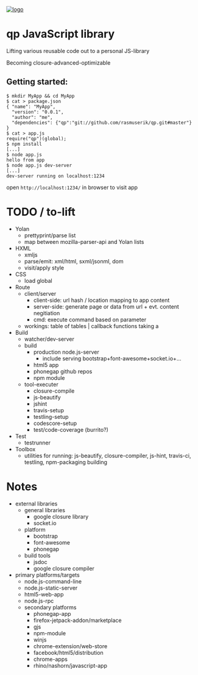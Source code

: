 [![logo](https://ssl.solsort.com/github-solsort.png?qp)](https://ssl.solsort.com/github-solsort.html?qp)
# qp JavaScript library


Lifting various reusable code out to a personal JS-library


Becoming closure-advanced-optimizable

## Getting started:

    $ mkdir MyApp && cd MyApp 
    $ cat > package.json
    { "name": "MyApp",
      "version": "0.0.1",
      "author": "me",
      "dependencies": {"qp":"git://github.com/rasmuserik/qp.git#master"}
    }
    $ cat > app.js
    require("qp")(global);
    $ npm install
    [...]
    $ node app.js
    hello from app
    $ node app.js dev-server
    [...]
    dev-server running on localhost:1234

open `http://localhost:1234/` in browser to visit app

# TODO / to-lift

- Yolan
    - prettyprint/parse list
    - map between mozilla-parser-api and Yolan lists
- HXML
    - xmljs
    - parse/emit: xml/html, sxml/jsonml, dom
    - visit/apply style
- CSS
    - load global 
- Route
    - client/server
        - client-side: url hash / location mapping to app content
        - server-side: generate page or data from url + evt. content negitiation
        - cmd: execute command based on parameter
    - workings: table of tables | callback functions taking a 
- Build
    - watcher/dev-server
    - build 
        - production node.js-server
            - include serving bootstrap+font-awesome+socket.io+...
        - html5 app
        - phonegap github repos
        - npm module
    - tool-executer
        - closure-compile
        - js-beautify
        - jshint
        - travis-setup
        - testling-setup
        - codescore-setup
        - test/code-coverage (burrito?)
- Test
    - testrunner
- Toolbox
    - utilities for running: js-beautify, closure-compiler, js-hint, travis-ci, testling, npm-packaging building
# Notes
- external libraries
    - general libraries
        - google closure library
        - socket.io
    - platform
        - bootstrap
        - font-awesome
        - phonegap
    - build tools
        - jsdoc
        - google closure compiler
- primary platforms/targets
    - node.js-command-line 
    - node.js-static-server 
    - html5-web-app 
    - node.js-rpc 
    - secondary platforms
        - phonegap-app 
        - firefox-jetpack-addon/marketplace 
        - gjs 
        - npm-module
        - winjs 
        - chrome-extension/web-store 
        - facebook/html5/distribution 
        - chrome-apps 
        - rhino/nashorn/javascript-app
